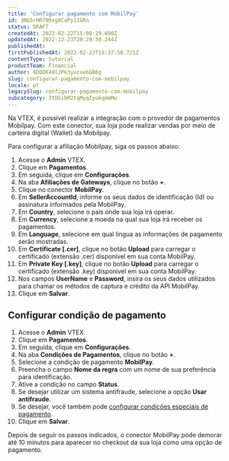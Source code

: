 ```yaml
---
title: 'Configurar pagamento com MobilPay'
id: 3NG5rHR700xg8CaPy1IGRn
status: DRAFT
createdAt: 2022-02-22T15:08:29.690Z
updatedAt: 2022-12-23T20:29:50.244Z
publishedAt: 
firstPublishedAt: 2022-02-22T19:37:58.721Z
contentType: tutorial
productTeam: Financial
author: 6DODK49lJPk3yvcoe6GB6g
slug: configurar-pagamento-com-mobilpay
locale: pt
legacySlug: configurar-pagamento-com-mobilpay
subcategory: 3tDGibM2tqMyqIyukqmmMw
---
```


Na VTEX, é possível realizar a integração com o provedor de pagamentos Mobilpay. Com este conector, sua loja pode realizar vendas por meio de carteira digital (Wallet) da Mobilpay.

Para configurar a afiliação Mobilpay, siga os passos abaixo:

1. Acesse o __Admin__ VTEX.
2. Clique em __Pagamentos__.
3. Em seguida, clique em __Configurações__.
4. Na aba __Afiliações de Gateways__, clique no botão __+__.
5. Clique no conector __MobilPay__.
6. Em __SellerAccountId__, informe os seus dados de identificação (Id) ou assinatura informados pela MobilPay.
7. Em __Country__, selecione o país onde sua loja irá operar.
8. Em __Currency__, selecione a moeda na qual sua loja irá receber os pagamentos.
9. Em __Language__, selecione em qual lingua as informações de pagamento serão mostradas.
10. Em __Certificate [.cer]__, clique no botão __Upload__ para carregar o certificado (extensão .cer) disponível em sua conta MobilPay.
11. Em __Private Key [.key]__, clique no botão __Upload__ para carregar o certificado (extensão .key) disponível em sua conta MobilPay.
12. Nos campos __UserName__ e __Password__, insira os seus dados utilizados para chamar os métodos de captura e crédito da API MobilPay.
13. Clique em __Salvar__.

## Configurar condição de pagamento

1. Acesse o __Admin__ VTEX.
2. Clique em __Pagamentos__.
3. Em seguida, clique em __Configurações__.
4. Na aba __Condições de Pagamentos__, clique no botão __+__.
5. Selecione a condição de pagamento __MobilPay__.
6. Preencha o campo __Nome da regra__ com um nome de sua preferência para identificação.
7. Ative a condição no campo __Status__.
8. Se desejar utilizar um sistema antifraude, selecione a opção __Usar antifraude__.
9. Se desejar, você também pode [configurar condições especiais de pagamento](https://help.vtex.com/pt/tutorial/condiciones-especiales--tutorials_456?&utm_source=autocomplete#).
10. Clique em __Salvar__.

Depois de seguir os passos indicados, o conector MobilPay pode demorar até 10 minutos para aparecer no checkout da sua loja como uma opção de pagamento. 
